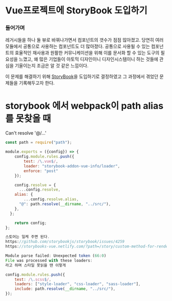 # Vue프로젝트에 StoryBook 도입하기

### 들어가며
레거시들을 하나 둘 뷰로 바꿔나가면서 컴포넌트의 갯수가 점점 많아졌고. 당연히 여러 모듈에서 공통으로 사용하는 컴포넌트도 더 많아졌다. 공통으로 사용될 수 있는 컴포넌트의 효율적인 재사용과 원활한 커뮤니케이션을 위해 이를 문서화 할 수 있는 도구의 필요성을 느꼈고, 왜 많은 기업들이 아토믹 디자인이니 디자인시스템이니 하는 것들에 관심을 기울이는지 조금은 알 것 같은 느낌이다.

이 문제를 해결하기 위해 [StoryBook](https://storybook.js.org/)을 도입하기로 결정하였고 그 과정에서 겪었던 문제들을 기록해두고자 한다.


# storybook 에서 webpack이 path alias를 못찾을 때
 Can't resolve '@/...'

```JavaScript
const path = require("path");

module.exports = ({config}) => {
    config.module.rules.push({
        test: /\.vue$/,
        loader: "storybook-addon-vue-info/loader",
        enforce: "post"
    });

    config.resolve = {
      ...config.resolve,
    alias: {
        ...config.resolve.alias,
      "@": path.resolve(__dirname, "../src/"),
    },
  };

    return config;
};

스토어는 일케 주면 된다.
https://github.com/storybookjs/storybook/issues/4259
https://storybooks-vue.netlify.com/?path=/story/custom-method-for-rendering-vue--vuex-actions

Module parse failed: Unexpected token (66:0)
File was processed with these loaders:
라고 하며 스타일 못읽을 땐 이렇게

config.module.rules.push({
    test: /\.scss$/,
    loaders: ["style-loader", "css-loader", "sass-loader"],
    include: path.resolve(__dirname, "../src/"),
});
